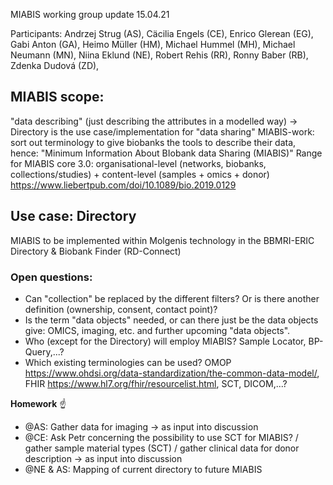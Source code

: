 MIABIS working group update 15.04.21

Participants: Andrzej Strug (AS), Cäcilia Engels (CE), Enrico Glerean (EG), Gabi Anton (GA), Heimo Müller (HM), Michael Hummel (MH), Michael Neumann (MN), Niina Eklund (NE), Robert Rehis (RR), Ronny Baber (RB), Zdenka Dudová (ZD), 

## MIABIS scope: 
"data describing" (just describing the attributes in a modelled way) -> Directory is the use case/implementation for "data sharing"
MIABIS-work: sort out terminology to give biobanks the tools to describe their data, hence: "Minimum Information About BIobank data Sharing (MIABIS)"
Range for MIABIS core 3.0: organisational-level (networks, biobanks, collections/studies) + content-level (samples + omics + donor) https://www.liebertpub.com/doi/10.1089/bio.2019.0129

## Use case: Directory 
MIABIS to be implemented within Molgenis technology in the BBMRI-ERIC Directory & Biobank Finder (RD-Connect)

### Open questions: 
 - Can "collection" be replaced by the different filters? Or is there another definition (ownership, consent, contact point)?
 - Is the term "data objects" needed, or can there just be the data objects give: OMICS, imaging, etc. and further upcoming "data objects".
 - Who (except for the Directory) will employ MIABIS? Sample Locator, BP-Query,...?
 - Which existing terminologies can be used? OMOP https://www.ohdsi.org/data-standardization/the-common-data-model/, FHIR https://www.hl7.org/fhir/resourcelist.html, SCT, DICOM,...?

**Homework** ☝️
 - @AS: Gather data for imaging -> as input into discussion
 - @CE: Ask Petr concerning the possibility to use SCT for MIABIS? / gather sample material types (SCT) / gather clinical data for donor description -> as input into discussion
 - @NE & AS: Mapping of current directory to future MIABIS
